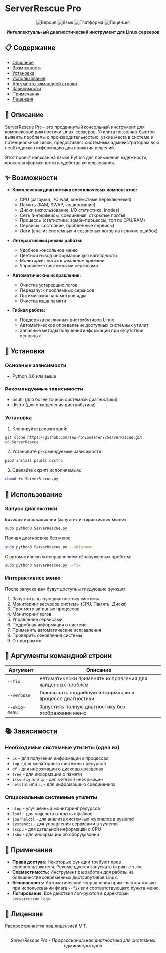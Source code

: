 # ServerRescue Pro

<p align="center">
  <img src="https://img.shields.io/badge/Версия-2.1.5-blue.svg" alt="Версия">
  <img src="https://img.shields.io/badge/Язык-Python_3-green.svg" alt="Язык">
  <img src="https://img.shields.io/badge/Платформа-Linux-orange.svg" alt="Платформа">
  <img src="https://img.shields.io/badge/Лицензия-MIT-yellow.svg" alt="Лицензия">
</p>

<p align="center">
  <b>Интеллектуальный диагностический инструмент для Linux серверов</b>
</p>

## 📋 Содержание

- [Описание](#-описание)
- [Возможности](#-возможности)
- [Установка](#-установка)
- [Использование](#-использование)
- [Аргументы командной строки](#-аргументы-командной-строки)
- [Зависимости](#-зависимости)
- [Примечания](#-примечания)
- [Лицензия](#-лицензия)

## 📝 Описание

ServerRescue Pro - это продвинутый консольный инструмент для комплексной диагностики Linux-серверов. Утилита позволяет быстро выявить проблемы с производительностью, узкие места в системе и потенциальные риски, предоставляя системным администраторам всю необходимую информацию для принятия решений.

Этот проект написан на языке Python для повышения надежности, кроссплатформенности и удобства использования.

## ✨ Возможности

- **Комплексная диагностика всех ключевых компонентов:**
  - CPU (загрузка, I/O wait, контекстные переключения)
  - Память (RAM, SWAP, кэширование)
  - Диски (использование, I/O статистика, inodes)
  - Сеть (интерфейсы, соединения, открытые порты)
  - Процессы (статистика, зомби-процессы, топ по CPU/RAM)
  - Сервисы (состояние, проблемные сервисы)
  - Логи (анализ системных и сервисных логов на наличие ошибок)

- **Интерактивный режим работы:**
  - Удобное консольное меню
  - Цветной вывод информации для наглядности
  - Мониторинг логов в реальном времени
  - Управление системными сервисами

- **Автоматические исправления:**
  - Очистка устаревших логов
  - Перезапуск проблемных сервисов
  - Оптимизация параметров ядра
  - Очистка кэша памяти

- **Гибкая работа:**
  - Поддержка различных дистрибутивов Linux
  - Автоматическое определение доступных системных утилит
  - Запасные методы получения информации при отсутствии основных

## 💾 Установка

### Основные зависимости
- Python 3.6 или выше

### Рекомендуемые зависимости
- psutil (для более точной системной диагностики)
- distro (для определения дистрибутива)

### Установка

1. Клонируйте репозиторий:
```bash
git clone https://github.com/ваш-пользователь/ServerRescue.git
cd ServerRescue
```

2. Установите рекомендуемые зависимости:
```bash
pip3 install psutil distro
```

3. Сделайте скрипт исполняемым:
```bash
chmod +x ServerRescue.py
```

## 🚀 Использование

### Запуск диагностики

Базовое использование (запустит интерактивное меню):
```bash
sudo python3 ServerRescue.py
```

Полная диагностика без меню:
```bash
sudo python3 ServerRescue.py --skip-menu
```

С автоматическим исправлением обнаруженных проблем:
```bash
sudo python3 ServerRescue.py --fix
```

### Интерактивное меню

После запуска вам будут доступны следующие функции:
1. Запустить полную диагностику системы
2. Мониторинг ресурсов системы (CPU, Память, Диски)
3. Просмотр активных процессов
4. Мониторинг логов
5. Управление сервисами
6. Подробная информация о системе
7. Применить автоматические исправления
8. Проверить обновления системы
9. О программе

## 🔧 Аргументы командной строки

| Аргумент | Описание |
|----------|----------|
| `--fix` | Автоматически применять исправления для найденных проблем |
| `--verbose` | Показывать подробную информацию о процессе диагностики |
| `--skip-menu` | Запустить полную диагностику без отображения меню |

## 📚 Зависимости

### Необходимые системные утилиты (одна из)
- `ps` - для получения информации о процессах
- `top` - для мониторинга системных ресурсов
- `df` - для информации о дисковых разделах
- `free` - для информации о памяти
- `ifconfig` или `ip` - для сетевой информации
- `netstat` или `ss` - для информации о соединениях

### Опциональные системные утилиты
- `htop` - улучшенный мониторинг ресурсов
- `lsof` - для подсчета открытых файлов
- `journalctl` - для анализа системных журналов в systemd
- `systemctl` - для управления сервисами в systemd
- `lscpu` - для детальной информации о CPU
- `lshw` - для информации об оборудовании

## 📝 Примечания

- **Права доступа:** Некоторые функции требуют прав суперпользователя. Рекомендуется запускать скрипт с `sudo`.
- **Совместимость:** Инструмент разработан для работы на большинстве современных дистрибутивов Linux.
- **Безопасность:** Автоматические исправления применяются только при использовании флага `--fix` или соответствующего пункта меню.
- **Логирование:** Все действия логируются в директории `serverrescue_logs`.

## 📜 Лицензия

Распространяется под лицензией MIT.

---

<p align="center">
  <i>ServerRescue Pro - Профессиональная диагностика для системных администраторов</i>
</p>